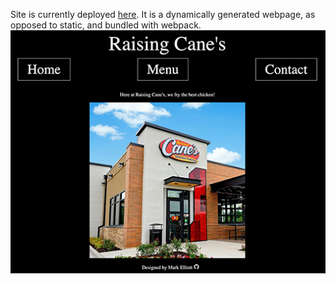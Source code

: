 Site is currently deployed [here](https://mark-elliott5.github.io/restaurant-page/). It is a dynamically generated webpage, as opposed to static, and bundled with webpack.
<br />
![Restaurant Page](images/restaurant-page.png)